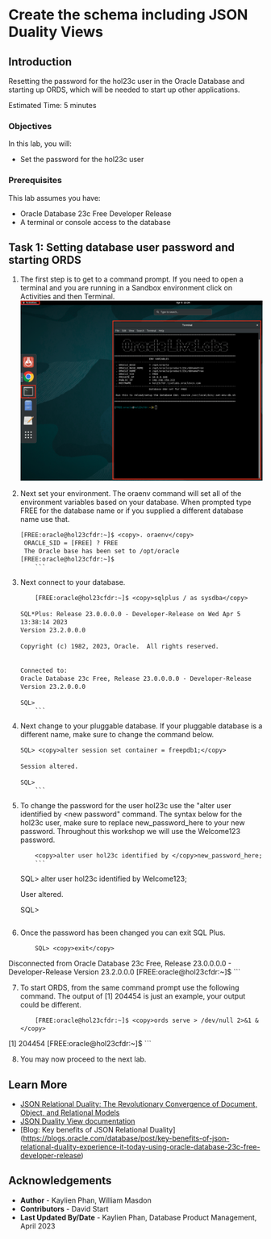 # Create the schema including JSON Duality Views

## Introduction

Resetting the password for the hol23c user in the Oracle Database and starting up ORDS, which will be needed to start up other applications.

Estimated Time: 5 minutes

### Objectives

In this lab, you will:
* Set the password for the hol23c user

### Prerequisites

This lab assumes you have:
* Oracle Database 23c Free Developer Release
* A terminal or console access to the database

## Task 1: Setting database user password and starting ORDS

1. The first step is to get to a command prompt. If you need to open a terminal and you are running in a Sandbox environment click on Activities and then Terminal.
    ![Open a new terminal](images/open-terminal.png " ")

2. Next set your environment. The oraenv command will set all of the environment variables based on your database. When prompted type FREE for the database name or if you supplied a different database name use that.
    ```
    [FREE:oracle@hol23cfdr:~]$ <copy>. oraenv</copy>
     ORACLE_SID = [FREE] ? FREE
     The Oracle base has been set to /opt/oracle
    [FREE:oracle@hol23cfdr:~]$
		```

3. Next connect to your database.
    ```
		[FREE:oracle@hol23cfdr:~]$ <copy>sqlplus / as sysdba</copy>

    SQL*Plus: Release 23.0.0.0.0 - Developer-Release on Wed Apr 5 13:38:14 2023
    Version 23.2.0.0.0

    Copyright (c) 1982, 2023, Oracle.  All rights reserved.


    Connected to:
    Oracle Database 23c Free, Release 23.0.0.0.0 - Developer-Release
    Version 23.2.0.0.0

    SQL>
		```

4. Next change to your pluggable database. If your pluggable database is a different name, make sure to change the command below.
    ```
    SQL> <copy>alter session set container = freepdb1;</copy>

    Session altered.

    SQL>
		```

5. To change the password for the user hol23c use the "alter user <username> identified by <new password" command. The syntax below for the hol23c user, make sure to replace new\_password\_here to your new password. Throughout this workshop we will use the Welcome123 password.
    ```
		<copy>alter user hol23c identified by </copy>new_password_here;
		```
    ```
    SQL> alter user hol23c identified by Welcome123;

    User altered.

    SQL>
    ```

6. Once the password has been changed you can exit SQL Plus.

    ```
		SQL> <copy>exit</copy>
Disconnected from Oracle Database 23c Free, Release 23.0.0.0.0 - Developer-Release
Version 23.2.0.0.0
[FREE:oracle@hol23cfdr:~]$
		```

7. To start ORDS, from the same command prompt use the following command. The output of [1] 204454 is just an example, your output could be different.

    ```
		[FREE:oracle@hol23cfdr:~]$ <copy>ords serve > /dev/null 2>&1 &</copy>
[1] 204454
[FREE:oracle@hol23cfdr:~]$
		```

8. You may now proceed to the next lab.

## Learn More

* [JSON Relational Duality: The Revolutionary Convergence of Document, Object, and Relational Models](https://blogs.oracle.com/database/post/json-relational-duality-app-dev)
* [JSON Duality View documentation](http://docs.oracle.com)
* [Blog: Key benefits of JSON Relational Duality] (https://blogs.oracle.com/database/post/key-benefits-of-json-relational-duality-experience-it-today-using-oracle-database-23c-free-developer-release)

## Acknowledgements
* **Author** - Kaylien Phan, William Masdon
* **Contributors** - David Start
* **Last Updated By/Date** - Kaylien Phan, Database Product Management, April 2023
